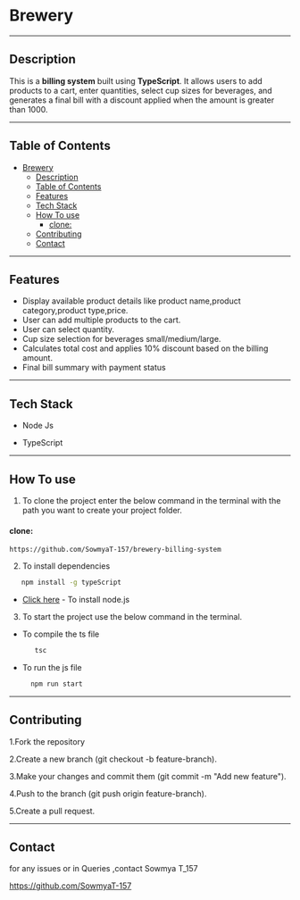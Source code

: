 # Brewery

---

## Description 
This is a **billing system** built using **TypeScript**. It allows users to add products to a cart, enter quantities, select cup sizes for beverages, and generates a final bill with a discount applied when the amount is greater than 1000.

---
##  Table of Contents

- [Brewery](#brewery)
  - [Description](#description)
  - [Table of Contents](#table-of-contents)
  - [Features](#features)
  - [Tech Stack](#tech-stack)
  - [How To use](#how-to-use)
      - [clone:](#clone)
  - [Contributing](#contributing)
  - [Contact](#contact)

---

##  Features

- Display available product details like product name,product category,product type,price.
- User can add multiple products to the cart.
- User can select quantity.
- Cup size selection for beverages small/medium/large.
- Calculates total cost and applies 10% discount based on the billing amount.
- Final bill summary with payment status

---

##  Tech Stack

- Node Js

- TypeScript
 

---
## How To use

1. To clone the project enter the below command in the terminal with the path you want to create your project folder.

#### clone:
    https://github.com/SowmyaT-157/brewery-billing-system
2. To install dependencies 
 ```bash
    npm install -g typeScript
```

- [Click here](https://nodejs.org/en) - To install node.js

3. To start the project use the below command in the terminal.
  * To compile the ts file
    ```bash
       tsc
       ```
  * To run the js file
    ```bash
      npm run start
      ```

---
## Contributing
1.Fork the repository

2.Create a new branch (git checkout -b feature-branch).

3.Make your changes and commit them (git commit -m "Add new feature").

4.Push to the branch (git push origin feature-branch).

5.Create a pull request.

---
## Contact

for any issues or in Queries ,contact Sowmya T_157

   https://github.com/SowmyaT-157
      




